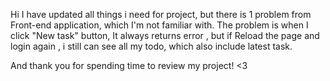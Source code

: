 Hi I have updated all things i need for project, but there is  1 problem from Front-end application, which I'm not familiar with. The problem is when I click "New task" button, It always returns error , but if Reload the page and login again , i still can see all my todo, which also include latest task.

And thank you for spending time to review my project! <3